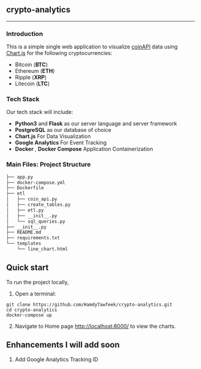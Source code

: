 ## crypto-analytics

-----    
    
### Introduction

This is a simple single web application to visualize [coinAPI](https://www.coinapi.io/) data using [Chart.js](https://www.chartjs.org/) for the following cryptocurrencies:

 * Bitcoin (**BTC**)
 * Ethereum (**ETH**)
 * Ripple (**XRP**) 
 * Litecoin (**LTC**)


### Tech Stack

Our tech stack will include:

* **Python3** and **Flask** as our server language and server framework
* **PostgreSQL** as our database of choice
* **Chart.js** For Data Visualization
* **Google Analytics** For Event Tracking 
* **Docker** , **Docker Compose** Application Containerization 


### Main Files: Project Structure
```sh
├── app.py
├── docker-compose.yml
├── Dockerfile
├── etl
│   ├── coin_api.py
│   ├── create_tables.py
│   ├── etl.py
│   ├── __init__.py
│   └── sql_queries.py
├── __init__.py
├── README.md
├── requirements.txt
└── templates
    └── line_chart.html
```

## Quick start

To run the project locally,

1. Open a terminal:
  ```shell
  git clone https://github.com/HamdyTawfeek/crypto-analytics.git
  cd crypto-analytics
  docker-compose up
  ```

2. Navigate to Home page [http://localhost:8000/]( http://localhost:8000/) to view the charts.


## Enhancements I will add soon

1. Add Google Analytics Tracking ID 